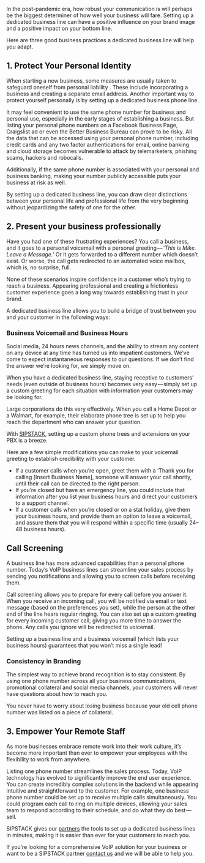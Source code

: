 In the post-pandemic era, how robust your communication is will perhaps be the biggest determiner of how well your business will fare. Setting up a dedicated business line can have a positive influence on your brand image and a positive impact on your bottom line.

Here are three good business practices a dedicated business line will help you adapt.

## 1. Protect Your Personal Identity

When starting a new business, some measures are usually taken to safeguard oneself from personal liability . These include incorporating a business and creating a separate email address. Another important way to protect yourself personally is by setting up a dedicated business phone line.

It may feel convenient to use the same phone number for business and personal use, especially in the early stages of establishing a business. But listing your personal phone numbers on a Facebook Business Page, Craigslist ad or even the Better Business Bureau can prove to be risky. All the data that can be accessed using your personal phone number, including credit cards and any two factor authentications for email, online banking and cloud storage becomes vulnerable to attack by telemarketers, phishing scams, hackers and robocalls.

Additionally, if the same phone number is associated with your personal and business banking, making your number publicly accessible puts your business at risk as well.

By setting up a dedicated business line, you can draw clear distinctions between your personal life and professional life from the very beginning without jeopardizing the safety of one for the other.

## 2. Present your business professionally

Have you had one of these frustrating experiences? You call a business, and it goes to a personal voicemail with a personal greeting — *‘This is Mike. Leave a Message.’* Or it gets forwarded to a different number which doesn’t exist. Or worse, the call gets redirected to an automated voice mailbox, which is, no surprise, full.

None of these scenarios inspire confidence in a customer who’s trying to reach a business. Appearing professional and creating a frictionless customer experience goes a long way towards establishing trust in your brand.

A dedicated business line allows you to build a bridge of trust between you and your customer in the following ways:

### Business Voicemail and Business Hours

Social media, 24 hours news channels, and the ability to stream any content on any device at any time has turned us into impatient customers. We’ve come to expect instantaneous responses to our questions. If we don’t find the answer we’re looking for, we simply move on.

When you have a dedicated business line, staying receptive to customers’ needs (even outside of business hours) becomes very easy — simply set up a custom greeting for each situation with information your customers may be looking for.

Large corporations do this very effectively. When you call a Home Depot or a Walmart, for example, their elaborate phone tree is set up to help you reach the department who can answer your question.

With [SIPSTACK](https://www.sipstack.com/), setting up a custom phone trees and extensions on your PBX is a breeze.

Here are a few simple modifications you can make to your voicemail greeting to establish credibility with your customer.

- If a customer calls when you’re open, greet them with a ‘Thank you for calling [Insert Business Name], someone will answer your call shortly, until their call can be directed to the right person.
- If you’re closed but have an emergency line, you could include that information after you list your business hours and direct your customers to a support channel.
- If a customer calls when you’re closed or on a stat holiday, give them your business hours, and provide them an option to leave a voicemail, and assure them that you will respond within a specific time (usually 24–48 business hours).

## Call Screening

A business line has more advanced capabilities than a personal phone number. Today’s VoIP business lines can streamline your sales process by sending you notifications and allowing you to screen calls before receiving them.

Call screening allows you to prepare for every call before you answer it. When you receive an incoming call, you will be notified via email or text message (based on the preferences you set), while the person at the other end of the line hears regular ringing. You can also set up a custom greeting for every incoming customer call, giving you more time to answer the phone. Any calls you ignore will be redirected to voicemail.

Setting up a business line and a business voicemail (which lists your business hours) guarantees that you won’t miss a single lead!

### Consistency in Branding

The simplest way to achieve brand recognition is to stay consistent. By using one phone number across all your business communications, promotional collateral and social media channels, your customers will never have questions about how to reach you.

You never have to worry about losing business because your old cell phone number was listed on a piece of collateral.

## 3. Empower Your Remote Staff

As more businesses embrace remote work into their work culture, it’s become more important than ever to empower your employees with the flexibility to work from anywhere.

Listing one phone number streamlines the sales process. Today, VoIP technology has evolved to significantly improve the end user experience. You can create incredibly complex solutions in the backend while appearing intuitive and straightforward to the customer. For example, one business phone number could be set up to receive multiple calls simultaneously. You could program each call to ring on multiple devices, allowing your sales team to respond according to their schedule, and do what they do best — sell.

SIPSTACK gives our [partners](https://www.sipstack.com/find-a-partner) the tools to set up a dedicated business lines in minutes, making it is easier than ever for your customers to reach you.

If you’re looking for a comprehensive VoIP solution for your business or want to be a SIPSTACK partner [contact us](https://www.sipstack.com/contact/us) and we will be able to help you.
